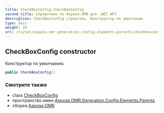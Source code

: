 ```yaml
---
title: CheckBoxConfig.CheckBoxConfig
second_title: Справочник по Aspose.OMR для .NET API
description: CheckBoxConfig строитель. Конструктор по умолчанию.
type: docs
weight: 10
url: /ru/net/aspose.omr.generation.config.elements.parents/checkboxconfig/checkboxconfig/
---
```

## CheckBoxConfig constructor

Конструктор по умолчанию.

```csharp
public CheckBoxConfig()
```

### Смотрите также

* class [CheckBoxConfig](../)
* пространство имен [Aspose.OMR.Generation.Config.Elements.Parents](../../checkboxconfig/)
* сборка [Aspose.OMR](../../../)



